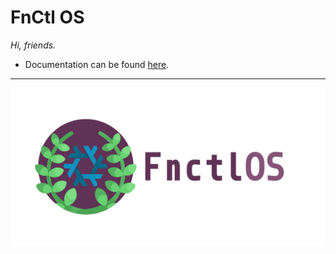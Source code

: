 # FnCtl OS

_Hi, friends._

- Documentation can be found [here](./docs/SUMMARY.md).

----

![FnCtl OS](./docs/fnctlos-opengraph.png)
